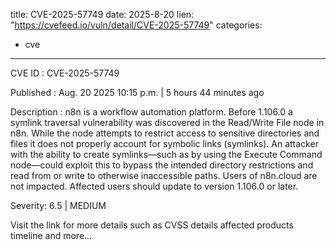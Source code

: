  
title: CVE-2025-57749
date: 2025-8-20
lien: "https://cvefeed.io/vuln/detail/CVE-2025-57749"
categories:
  - cve
---

CVE ID : CVE-2025-57749

Published :  Aug. 20
2025
10:15 p.m. | 5 hours
44 minutes ago

Description : n8n is a workflow automation platform. Before 1.106.0
a symlink traversal vulnerability was discovered in the Read/Write File node in n8n. While the node attempts to restrict access to sensitive directories and files
it does not properly account for symbolic links (symlinks). An attacker with the ability to create symlinks—such as by using the Execute Command node—could exploit this to bypass the intended directory restrictions and read from or write to otherwise inaccessible paths. Users of n8n.cloud are not impacted. Affected users should update to version 1.106.0 or later.

Severity: 6.5 | MEDIUM

Visit the link for more details
such as CVSS details
affected products
timeline
and more...
